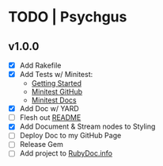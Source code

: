 # TODO | Psychgus

## v1.0.0

- [x] Add Rakefile
- [x] Add Tests w/ Minitest:
    - [Getting Started](https://blog.codeship.com/getting-started-with-minitest/)
    - [Minitest GitHub](https://github.com/seattlerb/minitest)
    - [Minitest Docs](http://docs.seattlerb.org/minitest/)
- [x] Add Doc w/ YARD
- [ ] Flesh out [README](README.md)
- [x] Add Document & Stream nodes to Styling
- [ ] Deploy Doc to my GitHub Page
- [ ] Release Gem
- [ ] Add project to [RubyDoc.info](https://www.rubydoc.info)
